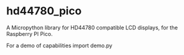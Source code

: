 # hd44780_pico
A Micropython library for HD44780 compatible LCD displays, for the Raspberry PI Pico.

For a demo of capabilities import demo.py
